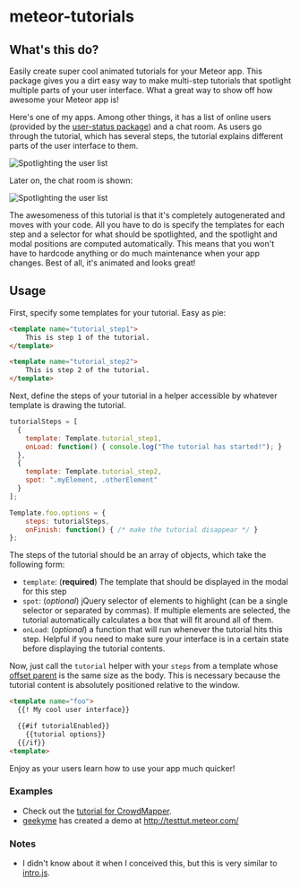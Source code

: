 meteor-tutorials
================

## What's this do?

Easily create super cool animated tutorials for your Meteor app. This package gives you a dirt easy way to make multi-step tutorials that spotlight multiple parts of your user interface. What a great way to show off how awesome your Meteor app is!

Here's one of my apps. Among other things, it has a list of online users (provided by the [user-status package](https://github.com/mizzao/meteor-user-status)) and a chat room. As users go through the tutorial, which has several steps, the tutorial explains different parts of the user interface to them.

![Spotlighting the user list](https://raw.github.com/mizzao/meteor-tutorials/master/docs/highlight_1.png)

Later on, the chat room is shown:

![Spotlighting the user list](https://raw.github.com/mizzao/meteor-tutorials/master/docs/highlight_2.png)

The awesomeness of this tutorial is that it's completely autogenerated and moves with your code. All you have to do is specify the templates for each step and a selector for what should be spotlighted, and the spotlight and modal positions are computed automatically. This means that you won't have to hardcode anything or do much maintenance when your app changes. Best of all, it's animated and looks great!

## Usage

First, specify some templates for your tutorial. Easy as pie:

```html
<template name="tutorial_step1">
    This is step 1 of the tutorial.
</template>

<template name="tutorial_step2">
    This is step 2 of the tutorial.
</template>
```

Next, define the steps of your tutorial in a helper accessible by whatever template is drawing the tutorial.

```js
tutorialSteps = [
  {
    template: Template.tutorial_step1,
    onLoad: function() { console.log("The tutorial has started!"); }
  },
  {
    template: Template.tutorial_step2,
    spot: ".myElement, .otherElement"
  }
];

Template.foo.options = {
    steps: tutorialSteps,
    onFinish: function() { /* make the tutorial disappear */ }
};
```

The steps of the tutorial should be an array of objects, which take the following form:

- `template`: (**required**) The template that should be displayed in the modal for this step
- `spot`: (*optional*) jQuery selector of elements to highlight (can be a single selector or separated by commas). If multiple elements are selected, the tutorial automatically calculates a box that will fit around all of them.
- `onLoad`: (*optional*) a function that will run whenever the tutorial hits this step. Helpful if you need to make sure your interface is in a certain state before displaying the tutorial contents.

Now, just call the `tutorial` helper with your `steps` from a template whose [offset parent](http://api.jquery.com/offsetParent/) is the same size as the body. This is necessary because the tutorial content is absolutely positioned relative to the window.

```html
<template name="foo">
  {{! My cool user interface}}

  {{#if tutorialEnabled}}
    {{tutorial options}}
  {{/if}}
<template>
```

Enjoy as your users learn how to use your app much quicker!

### Examples

- Check out the [tutorial for CrowdMapper](https://github.com/mizzao/CrowdMapper/blob/master/client/tutorial/tutorial.coffee).
- [geekyme](https://github.com/geekyme) has created a demo at http://testtut.meteor.com/

### Notes

- I didn't know about it when I conceived this, but this is very similar to [intro.js](http://usablica.github.io/intro.js/).
